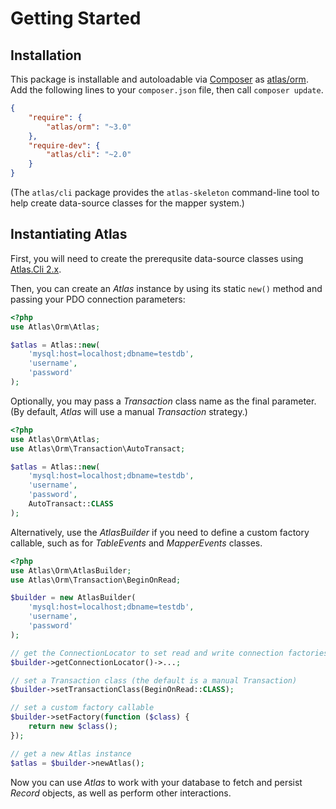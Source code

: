 # Getting Started

## Installation

This package is installable and autoloadable via [Composer](https://getcomposer.org/)
as [atlas/orm](https://packagist.org/packages/atlas/orm). Add the following lines
to your `composer.json` file, then call `composer update`.

```json
{
    "require": {
        "atlas/orm": "~3.0"
    },
    "require-dev": {
        "atlas/cli": "~2.0"
    }
}
```

(The `atlas/cli` package provides the `atlas-skeleton` command-line tool to
help create data-source classes for the mapper system.)

## Instantiating Atlas

First, you will need to create the prerequsite data-source classes using
[Atlas.Cli 2.x](https://github.com/atlasphp/Atlas.Cli).

Then, you can create an _Atlas_ instance by using its static `new()` method and
passing your PDO connection parameters:

```php
<?php
use Atlas\Orm\Atlas;

$atlas = Atlas::new(
    'mysql:host=localhost;dbname=testdb',
    'username',
    'password'
);
```

Optionally, you may pass a _Transaction_ class name as the final parameter.
(By default, _Atlas_ will use a manual _Transaction_ strategy.)

```php
<?php
use Atlas\Orm\Atlas;
use Atlas\Orm\Transaction\AutoTransact;

$atlas = Atlas::new(
    'mysql:host=localhost;dbname=testdb',
    'username',
    'password',
    AutoTransact::CLASS
);
```

Alternatively, use the _AtlasBuilder_ if you need to define a custom factory
callable, such as for _TableEvents_ and _MapperEvents_ classes.

```php
<?php
use Atlas\Orm\AtlasBuilder;
use Atlas\Orm\Transaction\BeginOnRead;

$builder = new AtlasBuilder(
    'mysql:host=localhost;dbname=testdb',
    'username',
    'password'
);

// get the ConnectionLocator to set read and write connection factories
$builder->getConnectionLocator()->...;

// set a Transaction class (the default is a manual Transaction)
$builder->setTransactionClass(BeginOnRead::CLASS);

// set a custom factory callable
$builder->setFactory(function ($class) {
    return new $class();
});

// get a new Atlas instance
$atlas = $builder->newAtlas();
```

Now you can use _Atlas_ to work with your database to fetch and persist _Record_
objects, as well as perform other interactions.

